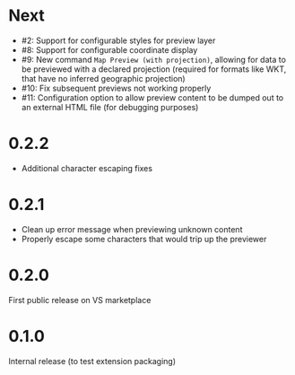 # Next

 * #2: Support for configurable styles for preview layer
 * #8: Support for configurable coordinate display
 * #9: New command `Map Preview (with projection)`, allowing for data to be previewed with a declared projection (required for formats like WKT, that have no inferred geographic projection)
 * #10: Fix subsequent previews not working properly
 * #11: Configuration option to allow preview content to be dumped out to an external HTML file (for debugging purposes)

# 0.2.2

 * Additional character escaping fixes

# 0.2.1

 * Clean up error message when previewing unknown content
 * Properly escape some characters that would trip up the previewer

# 0.2.0

First public release on VS marketplace

# 0.1.0

Internal release (to test extension packaging)
